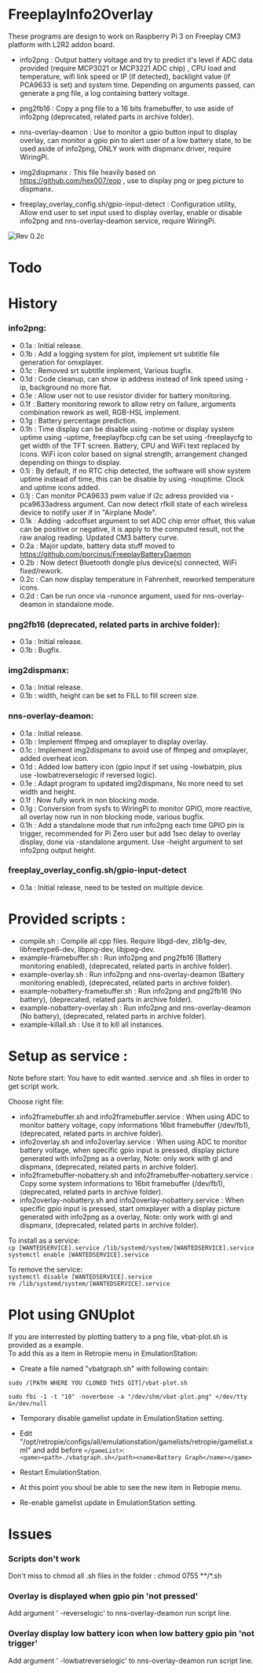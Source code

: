 # FreeplayInfo2Overlay

These programs are design to work on Raspberry Pi 3 on Freeplay CM3 platform with L2R2 addon board.

- info2png : Output battery voltage and try to predict it's level if ADC data provided (require MCP3021 or MCP3221 ADC chip) , CPU load and temperature, wifi link speed or IP (if detected), backlight value (if PCA9633 is set) and system time. Depending on arguments passed, can generate a png file, a log containing battery voltage.

- png2fb16 : Copy a png file to a 16 bits framebuffer, to use aside of info2png (deprecated, related parts in archive folder).

- nns-overlay-deamon : Use to monitor a gpio button input to display overlay, can monitor a gpio pin to alert user of a low battery state, to be used aside of info2png, ONLY work with dispmanx driver, require WiringPi.

- img2dispmanx : This file heavily based on https://github.com/hex007/eop , use to display png or jpeg picture to dispmanx.

- freeplay_overlay_config.sh/gpio-input-detect : Configuration utility, Allow end user to set input used to display overlay, enable or disable info2png and nns-overlay-deamon service, require WiringPi.

![Rev 0.2c](https://github.com/porcinus/FreeplayInfo2Overlay/blob/master/demo/overlay-0.2c.jpg)


# Todo


# History
### info2png:
- 0.1a : Initial release.  
- 0.1b : Add a logging system for plot, implement srt subtitle file generation for omxplayer.  
- 0.1c : Removed srt subtitle implement, Various bugfix.  
- 0.1d : Code cleanup, can show ip address instead of link speed using -ip, background no more flat.  
- 0.1e : Allow user not to use resistor divider for battery monitoring.  
- 0.1f : Battery monitoring rework to allow retry on failure, arguments combination rework as well, RGB-HSL implement.  
- 0.1g : Battery percentage prediction.  
- 0.1h : Time display can be disable using -notime or display system uptime using -uptime, freeplayfbcp.cfg can be set using -freeplaycfg to get width of the TFT screen. Battery, CPU and WiFi text replaced by icons. WiFi icon color based on signal strength, arrangement changed depending on things to display.  
- 0.1i : By default, if no RTC chip detected, the software will show system uptime instead of time, this can be disable by using -nouptime. Clock and uptime icons added.  
- 0.1j : Can monitor PCA9633 pwm value if i2c adress provided via -pca9633adress argument. Can now detect rfkill state of each wireless device to notify user if in "Airplane Mode".  
- 0.1k : Adding -adcoffset argument to set ADC chip error offset, this value can be positive or negative, it is apply to the computed result, not the raw analog reading. Updated CM3 battery curve.  
- 0.2a : Major update, battery data stuff moved to https://github.com/porcinus/FreeplayBatteryDaemon  
- 0.2b : Now detect Bluetooth dongle plus device(s) connected, WiFi fixed/rework.  
- 0.2c : Can now display temperature in Fahrenheit, reworked temperature icons.  
- 0.2d : Can be run once via -runonce argument, used for nns-overlay-deamon in standalone mode.  

### png2fb16 (deprecated, related parts in archive folder):
- 0.1a : Initial release.  
- 0.1b : Bugfix.  

### img2dispmanx:
- 0.1a : Initial release.  
- 0.1b : width, height can be set to FILL to fill screen size.  

### nns-overlay-deamon:
- 0.1a : Initial release.  
- 0.1b : Implement ffmpeg and omxplayer to display overlay.  
- 0.1c : Implement img2dispmanx to avoid use of ffmpeg and omxplayer, added overheat icon.  
- 0.1d : Added low battery icon (gpio input if set using -lowbatpin, plus use -lowbatreverselogic if reversed logic).  
- 0.1e : Adapt program to updated img2dispmanx, No more need to set width and height.  
- 0.1f : Now fully work in non blocking mode.  
- 0.1g : Conversion from sysfs to WiringPi to monitor GPIO, more reactive, all overlay now run in non blocking mode, various bugfix.  
- 0.1h : Add a standalone mode that run info2png each time GPIO pin is trigger, recommended for Pi Zero user but add 1sec delay to overlay display, done via -standalone argument. Use -height argument to set info2png output height.  

### freeplay_overlay_config.sh/gpio-input-detect
- 0.1a : Initial release, need to be tested on multiple device.  


# Provided scripts :
- compile.sh : Compile all cpp files. Require libgd-dev, zlib1g-dev, libfreetype6-dev, libpng-dev, libjpeg-dev.  
- example-framebuffer.sh : Run info2png and png2fb16 (Battery monitoring enabled), (deprecated, related parts in archive folder).  
- example-overlay.sh : Run info2png and nns-overlay-deamon (Battery monitoring enabled), (deprecated, related parts in archive folder).  
- example-nobattery-framebuffer.sh : Run info2png and png2fb16 (No battery), (deprecated, related parts in archive folder).  
- example-nobattery-overlay.sh : Run info2png and nns-overlay-deamon (No battery), (deprecated, related parts in archive folder).  
- example-killall.sh : Use it to kill all instances.  

# Setup as service :
Note before start: You have to edit wanted .service and .sh files in order to get script work.  

Choose right file:  
 - info2framebuffer.sh and info2framebuffer.service : When using ADC to monitor battery voltage, copy informations 16bit framebuffer (/dev/fb1), (deprecated, related parts in archive folder).  
 - info2overlay.sh and info2overlay.service : When using ADC to monitor battery voltage, when specific gpio input is pressed, display picture generated with info2png as a overlay, Note: only work with gl and dispmanx, (deprecated, related parts in archive folder).  
 - info2framebuffer-nobattery.sh and info2framebuffer-nobattery.service : Copy some system informations to 16bit framebuffer (/dev/fb1), (deprecated, related parts in archive folder).  
 - info2overlay-nobattery.sh and info2overlay-nobattery.service : When specific gpio input is pressed, start omxplayer with a display picture generated with info2png as a overlay, Note: only work with gl and dispmanx, (deprecated, related parts in archive folder).  

To install as a service:  
```cp [WANTEDSERVICE].service /lib/systemd/system/[WANTEDSERVICE].service```  
```systemctl enable [WANTEDSERVICE].service```  
  
To remove the service:  
```systemctl disable [WANTEDSERVICE].service```  
```rm /lib/systemd/system/[WANTEDSERVICE].service```  


# Plot using GNUplot
If you are interrested by plotting battery to a png file, vbat-plot.sh is provided as a example.  
To add this as a item in Retropie menu in EmulationStation:  
 - Create a file named "vbatgraph.sh" with following contain:  
 
```sudo /[PATH WHERE YOU CLONED THIS GIT]/vbat-plot.sh```  

```sudo fbi -1 -t "10" -noverbose -a "/dev/shm/vbat-plot.png" </dev/tty &>/dev/null```  

 - Temporary disable gamelist update in EmulationStation setting.  
 - Edit "/opt/retropie/configs/all/emulationstation/gamelists/retropie/gamelist.xml" and add before ```</gameList>```:  
```<game><path>./vbatgraph.sh</path><name>Battery Graph</name></game>```  

 - Restart EmulationStation.  
 - At this point you shoul be able to see the new item in Retropie menu.  
 - Re-enable gamelist update in EmulationStation setting.  

# Issues
### Scripts don't work
Don't miss to chmod all .sh files in the folder : chmod 0755 **/*.sh

### Overlay is displayed when gpio pin 'not pressed'
Add argument ' -reverselogic' to nns-overlay-deamon run script line.

### Overlay display low battery icon when low battery gpio pin 'not trigger'
Add argument ' -lowbatreverselogic' to nns-overlay-deamon run script line.


